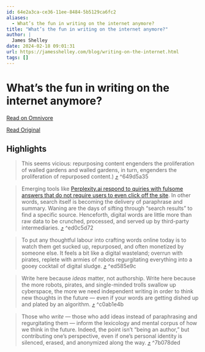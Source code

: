 ```yaml
---
id: 64e2a3ca-ce36-11ee-8484-5b5129ca6fc2
aliases:
  - What’s the fun in writing on the internet anymore?
title: "What’s the fun in writing on the internet anymore?"
author: |
  James Shelley
date: 2024-02-18 09:01:31
url: https://jamesshelley.com/blog/writing-on-the-internet.html
tags: []
---
```


# What’s the fun in writing on the internet anymore?

[Read on Omnivore](https://omnivore.app/me/what-s-the-fun-in-writing-on-the-internet-anymore-18dbb4c3887)

[Read Original](https://jamesshelley.com/blog/writing-on-the-internet.html)

## Highlights

> This seems vicious: repurposing content engenders the proliferation of walled gardens and walled gardens, in turn, engenders the proliferation of repurposed content.) [⤴️](https://omnivore.app/me/what-s-the-fun-in-writing-on-the-internet-anymore-18dbb4c3887#649d5a35-0df7-4b8b-89e8-7edcc71c7b1b)  ^649d5a35

> Emerging tools like [Perplexity.ai respond to quiries with fulsome answers that do not require users to even click off the site](https://www.perplexity.ai/search/google-search-results-ET4ll7tdT6axzwgifCC3Gw?s=c). In other words, search itself is becoming the delivery of paraphrase and summary. Waning are the days of sifting through “search results” to find a specific source. Henceforth, digital words are little more than raw data to be crunched, processed, and served up by third-party intermediaries. [⤴️](https://omnivore.app/me/what-s-the-fun-in-writing-on-the-internet-anymore-18dbb4c3887#ed0c5d72-bbe9-4c65-9844-b1dacbb608c1)  ^ed0c5d72

> To put any thoughtful labour into crafting words online today is to watch them get sucked up, repurposed, and often monetized by someone else. It feels a bit like a digital wasteland; overrun with pirates, replete with armies of robots regurgitating everything into a gooey cocktail of digital sludge. [⤴️](https://omnivore.app/me/what-s-the-fun-in-writing-on-the-internet-anymore-18dbb4c3887#ed585e9c-5b5c-4ba3-b309-fd4c699284f7)  ^ed585e9c

> Write here because _ideas_ matter, not authorship. Write here because the more robots, pirates, and single-minded trolls swallow up cyberspace, the more we need independent writing in order to think new thoughts in the future — even if your words are getting dished up and plated by an algorithm. [⤴️](https://omnivore.app/me/what-s-the-fun-in-writing-on-the-internet-anymore-18dbb4c3887#c0ab1e4b-8936-4a05-a292-af478dba580a)  ^c0ab1e4b

> Those who _write_ — those who add ideas instead of paraphrasing and regurgitating them — inform the lexicology and mental corpus of how we think in the future. Indeed, the point isn’t “being an author,” but contributing one’s perspective, even if one’s personal identity is silenced, erased, and anonymized along the way. [⤴️](https://omnivore.app/me/what-s-the-fun-in-writing-on-the-internet-anymore-18dbb4c3887#7b078ded-05e6-4f8a-9a4b-7f2a9c4add1f)  ^7b078ded

